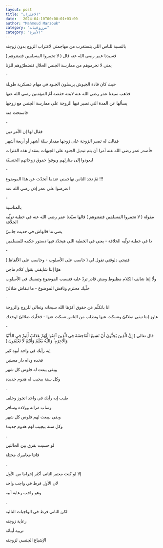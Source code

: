 ```yaml
---
layout: post
title: "الاغتراب"
date:   2024-04-10T00:00:01+03:00
author: "Mahmoud Marzouk"
category: "مرزوقيات"
category: "الأسرة"
---
```



بالنسبة للناس اللي بتستغرب من مهاجمتي لاغتراب الزوج بدون
زوجته

فسيدنا عمر رضي الله عنه قال ( لا تجمروا المسلمين
فتفتنوهم )

يعني لا تحرموهم من ممارسة الجنس الحلال فتضطرّوهم
للزنا

\-

حيث كان قادة الجيوش يرسلون الجنود في مهام عسكرية
طويلة

فذهب سيدنا عمر رضي الله عنه لابنته حفصة أمّ المؤمنين رضي
الله عنها

يسألها عن المدة التي تصبر فيها الزوجة على ممارسة الجنس
مع زوجها

فاستحت منه

\-

فقال لها إن الأمر دين

فقالت له تصبر الزوجة على زوجها مقدار ستّة أشهر أو أربعة
أشهر

فأصدر عمر رضي الله عنه أمرا أن يتم تبديل الجنود على
الجبهات بمقدار هذه الفترات

ليعودوا إلى منازلهم ويوفوا حقوق زوجاتهم الجنسيّة

\-

ثمّ تجد الناس تهاجمني عندما أتحدّث عن هذا الموضوع
!!!

اعترضوا على عمر إذن رضي الله عنه

\-

بالمناسبة

مقولة ( لا تجمروا المسلمين فتفتنوهم ) قالها سيّدنا عمر
رضي الله عنه في خطبة تولّيه الخلافة

يعني ما قالهاش في حديث جانبيّ

دا في خطبة تولّيه الخلافة - يعني في الخطبة اللي هيحدّد
فيها دستور حكمه للمسلمين

\-

فتيجي دلوقتي تقول لي ( حاسب على الأسلوب - وحاسب على
الألفاظ )

هوّا إنتا شايفني بقول كلام ماجن

ولّا إنتا شايف الكلام مظبوط ومش قادر تردّ عليه فتسيب
الموضوع وتمسك في الأسلوب

خلّيك محترم وناقش الموضوع - ما تبقاش ضلاليّ

\-

انا باتكلّم عن حقوق أقرّها الله سبحانه وتعالى للزوج
والزوجة

عاوز إنتا تبقى ضلاليّ وتسكت عنها وتطلب من الناس تسكت
عنها - فخلّيك ضلاليّ لوحدك

\-

قال تعالى ( إِنَّ الَّذِينَ يُحِبُّونَ أَنْ تَشِيعَ الْفَاحِشَةُ فِي الَّذِينَ
آمَنُوا لَهُمْ عَذَابٌ أَلِيمٌ فِي الدُّنْيَا وَالْآخِرَةِ ۚ وَاللَّهُ يَعْلَمُ وَأَنْتُمْ لَا
تَعْلَمُونَ )

إيه رأيك في واحد أبوه كبر

فخده وداه دار مسنين

وبقى يبعت له فلوس كل شهر

وكل سنة بيجيب له هدوم جديدة

.

طيب إيه رأيك في واحد اتجوز وخلف

وساب مراته وولاده وسافر

وبقى بيبعت لهم فلوس كل شهر

وكل سنة بيجيب لهم هدوم جديدة

.

لو حسيت بفرق بين الحالتين

فانتا معاييرك مختلة

.

إلا لو كنت معتبر التاني أكثر إجراما من الأول

لان الأول فرط في واجب واحد

وهو واجب رعاية أبيه

.

لكن الثاني فرط في الواجبات التالية

رعاية زوجته

تربية أبنائه

الإشباع الجنسي لزوجته
